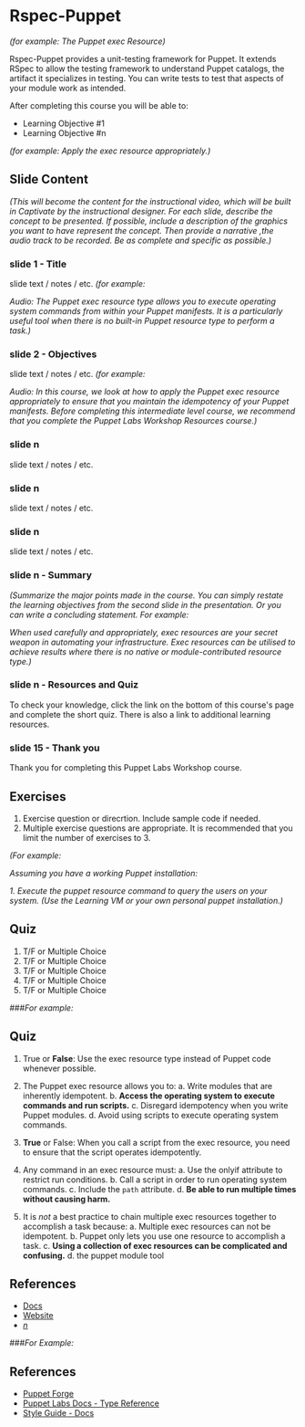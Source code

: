 # Rspec-Puppet
*(for example: The Puppet exec Resource)*

Rspec-Puppet provides a unit-testing framework for Puppet. It extends RSpec to allow the testing framework to understand Puppet catalogs, the artifact it specializes in testing. You can write tests to test that aspects of your module work as intended.

After completing this course you will be able to:

* Learning Objective #1
* Learning Objective #n

*(for example: Apply the exec resource appropriately.)*


## Slide Content
*(This will become the content for the instructional video, which will be built in Captivate by the instructional designer. For each slide, describe the concept to be presented. If possible, include a description of the graphics you want to have represent the concept. Then provide a narrative ,the audio track to be recorded. Be as complete and specific as possible.)*

### slide 1 - Title
slide text / notes / etc. *(for example:* 

*Audio: The Puppet exec resource type allows you to execute operating system commands from within your Puppet manifests. It is a particularly useful tool when there is no built-in Puppet resource type to perform a task.)*

### slide 2 - Objectives
slide text / notes / etc. *(for example:*

*Audio: In this course, we look at how to apply the Puppet exec resource appropriately to ensure that you maintain the idempotency of your Puppet manifests.  Before completing this intermediate level course, we recommend that you complete the Puppet Labs Workshop Resources course.)*

### slide n
slide text / notes / etc. 

### slide n
slide text / notes / etc.

### slide n
slide text / notes / etc.

### slide n - Summary
*(Summarize the major points made in the course. You can simply restate the learning objectives from the second slide in the presentation. Or you can write a concluding statement. For example:*

*When used carefully and appropriately, exec resources are your secret weapon in automating your infrastructure. Exec resources can be utilised to achieve results where there is no native or module-contributed resource type.)*


### slide n - Resources and Quiz

To check your knowledge, click the link on the bottom of this course's page and complete the short quiz. There is also a link to additional learning resources.

### slide 15 - Thank you

Thank you for completing this Puppet Labs Workshop course.


## Exercises
1. Exercise question or direcrtion. Include sample code if needed.
2. Multiple exercise questions are appropriate. It is recommended that you limit the number of exercises to 3.

*(For example:*

*Assuming you have a working Puppet installation:*

*1. Execute the puppet resource command to query the users on your system. (Use the Learning VM or your own personal puppet installation.)*


## Quiz
1. T/F or Multiple Choice
2. T/F or Multiple Choice
3. T/F or Multiple Choice
4. T/F or Multiple Choice
5. T/F or Multiple Choice

###*For example:*

## Quiz
1. True or **False**: Use the exec resource type instead of Puppet code whenever possible.

2. The Puppet exec resource allows you to:
	a. Write modules that are inherently idempotent.
	b. **Access the operating system to execute commands and run scripts.**
	c. Disregard idempotency when you write Puppet modules.
	d. Avoid using scripts to execute operating system commands.
	
3. **True** or False: When you call a script from the exec resource, you need to ensure that the script operates idempotently.  

4. Any command in an exec resource must:
	a. Use the onlyif attribute to restrict run conditions.
	b. Call a script in order to run operating system commands.
	c. Include the `path` attribute.
	d. **Be able to run multiple times without causing harm.**
	
5. It is *not* a best practice to chain multiple exec resources together to accomplish a task because:
	a. Multiple exec resources can not be idempotent.
	b. Puppet only lets you use one resource to accomplish a task.
	c. **Using a collection of exec resources can be complicated and confusing.**
	d. the puppet module tool

## References
* [Docs](link)
* [Website](link)
* [*n*](link)


###*For Example:*

## References
* [Puppet Forge](http://forge.puppetlabs.com)
* [Puppet Labs Docs - Type Reference](http://docs.puppetlabs.com/references/latest/type.html)
* [Style Guide - Docs](http://docs.puppetlabs.com/guides/style_guide.html)
